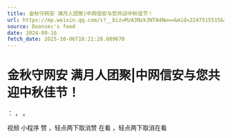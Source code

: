 ```yaml
---
title: 金秋守网安 满月人团聚|中网信安与您共迎中秋佳节！
url: https://mp.weixin.qq.com/s?__biz=MzA3Nzk3NTA4Nw==&mid=2247515515&idx=1&sn=c9ef8357e09293d6b8b5fe7b5d8533da
source: Doonsec's feed
date: 2024-09-16
fetch_date: 2025-10-06T18:21:28.089670
---
```


# 金秋守网安 满月人团聚|中网信安与您共迎中秋佳节！

：
，
。

视频
小程序
赞
，轻点两下取消赞
在看
，轻点两下取消在看